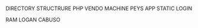 DIRECTORY STRUCTRURE
    PHP
        VENDO MACHINE
        PEYS APP
        STATIC LOGIN

RAM LOGAN CABUSO